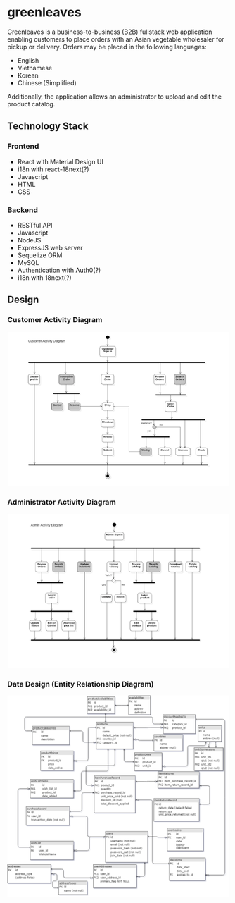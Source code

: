 # greenleaves

Greenleaves is a business-to-business (B2B) fullstack web application enabling customers to place orders with an Asian vegetable wholesaler for pickup or delivery.  Orders may be placed in the following languages:

* English
* Vietnamese
* Korean
* Chinese (Simplified)

Additionally, the application allows an administrator to upload and edit the product catalog.

## Technology Stack

### Frontend

* React with Material Design UI
* i18n with react-18next(?)
* Javascript
* HTML
* CSS

### Backend

* RESTful API
* Javascript
* NodeJS
* ExpressJS web server
* Sequelize ORM
* MySQL
* Authentication with Auth0(?)
* i18n with 18next(?)

## Design

### Customer Activity Diagram

![alt](docs/img/uml-ad-cust.png)

### Administrator Activity Diagram

![alt](docs/img/uml-ad-admin.png)

### Data Design (Entity Relationship Diagram)

![alt](/docs/img/greenleaf_ERD.png)
